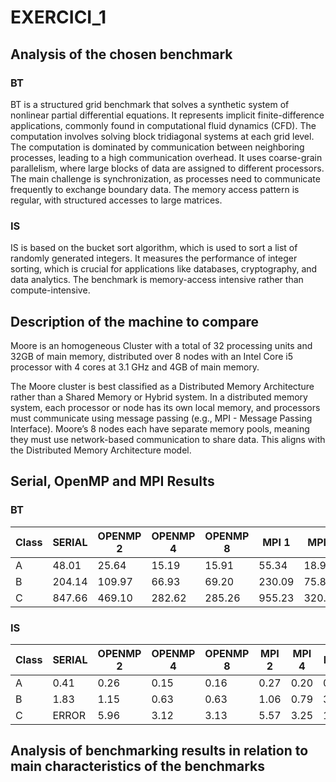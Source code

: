 # EXERCICI_1

## Analysis of the chosen benchmark

### BT
BT is a structured grid benchmark that solves a synthetic system of nonlinear partial differential equations.
It represents implicit finite-difference applications, commonly found in computational fluid dynamics (CFD).
The computation involves solving block tridiagonal systems at each grid level.
The computation is dominated by communication between neighboring processes, leading to a high communication overhead.
It uses coarse-grain parallelism, where large blocks of data are assigned to different processors.
The main challenge is synchronization, as processes need to communicate frequently to exchange boundary data.
The memory access pattern is regular, with structured accesses to large matrices.

### IS
IS is based on the bucket sort algorithm, which is used to sort a list of randomly generated integers.
It measures the performance of integer sorting, which is crucial for applications like databases, cryptography, and data analytics.
The benchmark is memory-access intensive rather than compute-intensive.

## Description of the machine to compare
Moore is an homogeneous Cluster with a total of 32 processing units and 32GB of main memory, distributed over 8 nodes with an Intel Core i5 processor with 4 cores at 3.1 GHz and 4GB of main memory.

The Moore cluster is best classified as a Distributed Memory Architecture rather than a Shared Memory or Hybrid system.
In a distributed memory system, each processor or node has its own local memory, and processors must communicate using message passing (e.g., MPI - Message Passing Interface).
Moore’s 8 nodes each have separate memory pools, meaning they must use network-based communication to share data.
This aligns with the Distributed Memory Architecture model.

## Serial, OpenMP and MPI Results

### BT
| Class | SERIAL | OPENMP 2 | OPENMP 4 | OPENMP 8 | MPI 1  | MPI 4  | MPI 9  | MPI 16 |
|-------|--------|----------|----------|----------|--------|--------|--------|--------|
| A     | 48.01  | 25.64    | 15.19    | 15.91    | 55.34  | 18.95  | 38.06  | 50.24  |
| B     | 204.14 | 109.97   | 66.93    | 69.20    | 230.09 | 75.80  | 89.00  | 75.93  |
| C     | 847.66 | 469.10   | 282.62   | 285.26   | 955.23 | 320.41 | 206.12 | 146.26 |

### IS
| Class | SERIAL | OPENMP 2 | OPENMP 4 | OPENMP 8 | MPI 2  | MPI 4  | MPI 8 | MPI 16 | MPI 32 |
|-------|--------|----------|----------|----------|--------|--------|-------|--------|--------|
| A     | 0.41   | 0.26     | 0.15     | 0.16     | 0.27   | 0.20   | 0.82  | 4.88   | 6.54   |
| B     | 1.83   | 1.15     | 0.63     | 0.63     | 1.06   | 0.79   | 3.27  | 6.12   | 9.39   |
| C     | ERROR  | 5.96     | 3.12     | 3.13     | 5.57   | 3.25   | 12.98 | 13.07  | 9.70   |

## Analysis of benchmarking results in relation to main characteristics of the benchmarks
